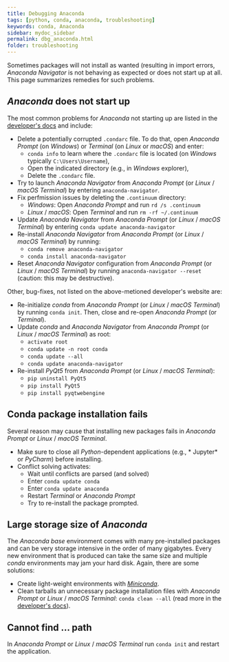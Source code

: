 ```yaml
---
title: Debugging Anaconda
tags: [python, conda, anaconda, troubleshooting]
keywords: conda, Anaconda
sidebar: mydoc_sidebar
permalink: dbg_anaconda.html
folder: troubleshooting
---
```


Sometimes packages will not install as wanted (resulting in import errors, *Anaconda Navigator* is not behaving as expected or does not start up at all. This page summarizes remedies for such problems.

## *Anaconda* does not start up

The most common problems for *Anaconda* not starting up are listed in the [developer's docs](https://docs.anaconda.com/anaconda/navigator/troubleshooting/) and include:

* Delete a potentially corrupted `.condarc` file. To do that, open *Anaconda Prompt* (on *Windows*) or *Terminal* (on *Linux* or *macOS*) and enter:
	- `conda info` to learn where the `.condarc` file is located  (on *Windows* typically `C:\Users\Username`),
	- Open the indicated directory (e.g., in *Windows* explorer),
	- Delete the `.condarc` file.
* Try to launch *Anaconda Navigator*  from *Anaconda Prompt* (or *Linux* / *macOS* *Terminal*) by entering `anaconda-navigator`.
* Fix perfmission issues by deleting the `.continuum` directory:
	- *Windows*: Open *Anaconda Prompt* and run `rd /s .continuum`
	- *Linux* / *macOS*: Open *Terminal* and run `rm -rf ~/.continuum`
* Update *Anaconda Navigator* from *Anaconda Prompt* (or *Linux* / *macOS* *Terminal*) by entering `conda update anaconda-navigator`
* Re-install *Anaconda Navigator* from *Anaconda Prompt* (or *Linux* / *macOS* *Terminal*) by running:
	- `conda remove anaconda-navigator`
	- `conda install anaconda-navigator`
* Reset *Anaconda Navigator* configuration from *Anaconda Prompt* (or *Linux* / *macOS* *Terminal*) by running `anaconda-navigator --reset` (caution: this may be destructive).

Other, bug-fixes, not listed on the above-metioned developer's website are:
* Re-initialize *conda* from *Anaconda Prompt* (or *Linux* / *macOS* *Terminal*) by running `conda init`. Then, close and re-open *Anaconda Prompt* (or *Terminal*).
* Update *conda* and *Anaconda Navigator* from *Anaconda Prompt* (or *Linux* / *macOS* *Terminal*) as root:
	- `activate root`
	- `conda update -n root conda`
	- `conda update --all`
	- `conda update anaconda-navigator`
* Re-install *PyQt5* from *Anaconda Prompt* (or *Linux* / *macOS* *Terminal*):
	- `pip uninstall PyQt5`
	- `pip install PyQt5`
	- `pip install pyqtwebengine`


## Conda package installation fails
Several reason may cause that installing new packages fails in *Anaconda Prompt* or *Linux* / *macOS* *Terminal*.

* Make sure to close all *Python*-dependent applications (e.g., * Jupyter* or *PyCharm*) before installing. 
* Conflict solving activates:
	- Wait until conflicts are parsed (and solved)
	- Enter `conda update conda`
	- Enter `conda update anaconda`
	- Restart *Terminal* or *Anaconda Prompt*
	- Try to re-install the package prompted.
	
## Large storage size of *Anaconda*

The *Anaconda* *base* environment comes with many pre-installed packages and can be very storage intensive in the order of many gigabytes. Every new environment that is produced can take the same size and multiple *conda* environments may jam your hard disk. Again, there are some solutions:

* Create light-weight environments with [*Miniconda*](https://docs.conda.io/en/latest/miniconda.html).
* Clean tarballs an unnecessary package installation files with *Anaconda Prompt* or *Linux* / *macOS* *Terminal*: `conda clean --all` (read more in the [developer's docs](https://docs.conda.io/projects/conda/en/latest/commands/clean.html)).


## Cannot find ... path

In *Anaconda Prompt* or *Linux* / *macOS* *Terminal* run `conda init` and restart the application.



